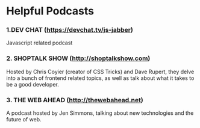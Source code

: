 # Helpful Podcasts

### 1.DEV CHAT (https://devchat.tv/js-jabber)
Javascript related podcast

### 2. SHOPTALK SHOW (http://shoptalkshow.com)
Hosted by Chris Coyier (creator of CSS Tricks) and Dave Rupert, they delve into a bunch of frontend related topics, as well as talk about what it takes to be a good developer.

### 3. THE WEB AHEAD (http://thewebahead.net)
A podcast hosted by Jen Simmons, talking about new technologies and the future of web. 
